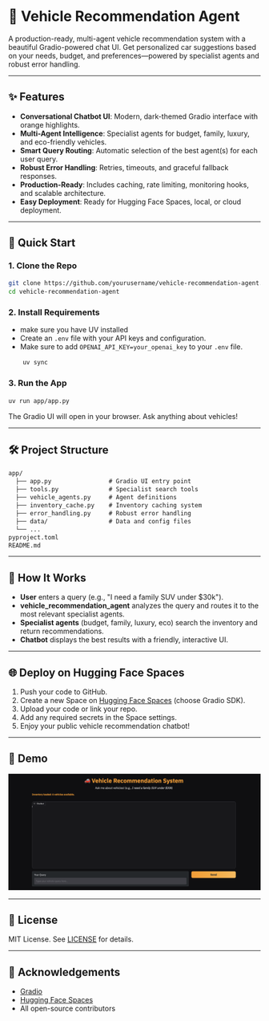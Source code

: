 # 🚗 Vehicle Recommendation Agent

A production-ready, multi-agent vehicle recommendation system with a beautiful Gradio-powered chat UI. Get personalized car suggestions based on your needs, budget, and preferences—powered by specialist agents and robust error handling.

---

## ✨ Features

- **Conversational Chatbot UI**: Modern, dark-themed Gradio interface with orange highlights.
- **Multi-Agent Intelligence**: Specialist agents for budget, family, luxury, and eco-friendly vehicles.
- **Smart Query Routing**: Automatic selection of the best agent(s) for each user query.
- **Robust Error Handling**: Retries, timeouts, and graceful fallback responses.
- **Production-Ready**: Includes caching, rate limiting, monitoring hooks, and scalable architecture.
- **Easy Deployment**: Ready for Hugging Face Spaces, local, or cloud deployment.

---

## 🚀 Quick Start

### 1. Clone the Repo
```sh
git clone https://github.com/yourusername/vehicle-recommendation-agent.git
cd vehicle-recommendation-agent
```

### 2. Install Requirements
- make sure you have UV installed
- Create an `.env` file with your API keys and configuration.
- Make sure to add `OPENAI_API_KEY=your_openai_key` to your `.env` file.
```sh
    uv sync
```

### 3. Run the App
```sh
uv run app/app.py
```

The Gradio UI will open in your browser. Ask anything about vehicles!

---

## 🛠️ Project Structure

```
app/
  ├── app.py                # Gradio UI entry point
  ├── tools.py              # Specialist search tools
  ├── vehicle_agents.py     # Agent definitions
  ├── inventory_cache.py    # Inventory caching system
  ├── error_handling.py     # Robust error handling
  ├── data/                 # Data and config files
  └── ...
pyproject.toml
README.md
```

---

## 🤖 How It Works

- **User** enters a query (e.g., "I need a family SUV under $30k").
- **vehicle_recommendation_agent** analyzes the query and routes it to the most relevant specialist agents.
- **Specialist agents** (budget, family, luxury, eco) search the inventory and return recommendations.
- **Chatbot** displays the best results with a friendly, interactive UI.

---

## 🌐 Deploy on Hugging Face Spaces

1. Push your code to GitHub.
2. Create a new Space on [Hugging Face Spaces](https://huggingface.co/spaces) (choose Gradio SDK).
3. Upload your code or link your repo.
4. Add any required secrets in the Space settings.
5. Enjoy your public vehicle recommendation chatbot!

---

## 📸 Demo

![Vehicle Recommendation Agent Chatbot](vehicle_recommendation_agent_chatbot.png)

---

## 📄 License

MIT License. See [LICENSE](LICENSE) for details.

---

## 🙏 Acknowledgements

- [Gradio](https://gradio.app/)
- [Hugging Face Spaces](https://huggingface.co/spaces)
- All open-source contributors
